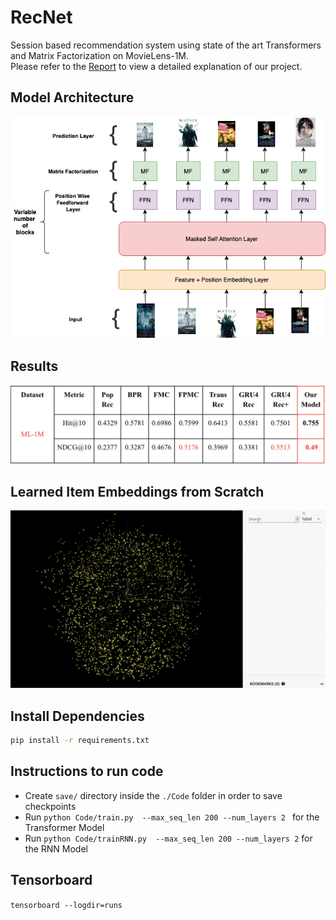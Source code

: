 # RecNet
Session based recommendation system using state of the art Transformers and Matrix Factorization on MovieLens-1M. <br/>
Please refer to the [Report](Report.pdf) to view a detailed explanation of our project.

## Model Architecture
![Model](images/transformer-model.png)

## Results
![Results](images/results.png)

## Learned Item Embeddings from Scratch
![Embeddings](images/embeddings.gif)

## Install Dependencies

```bash
pip install -r requirements.txt
```
## Instructions to run code
- Create ```save/``` directory inside the ``./Code`` folder in order to save checkpoints
- Run ```python Code/train.py  --max_seq_len 200 --num_layers 2 ``` for the Transformer Model
- Run ```python Code/trainRNN.py  --max_seq_len 200 --num_layers 2``` for the RNN Model

## Tensorboard
```tensorboard --logdir=runs```


